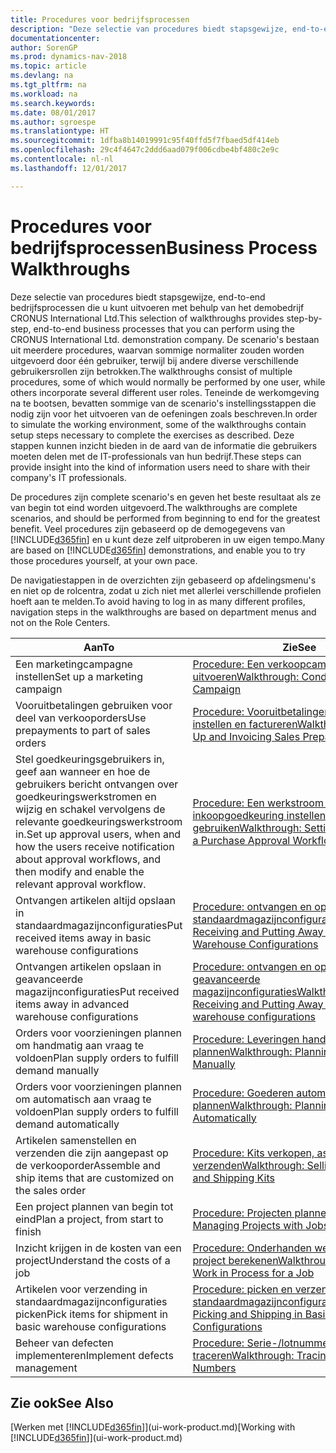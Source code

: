 ```yaml
---
title: Procedures voor bedrijfsprocessen
description: "Deze selectie van procedures biedt stapsgewijze, end-to-end bedrijfsprocessen die u kunt uitvoeren met behulp van het demobedrijf CRONUS International Ltd. De scenario's bestaan uit meerdere procedures, waarvan sommige normaliter zouden worden uitgevoerd door één gebruiker, terwijl bij andere diverse verschillende gebruikersrollen zijn betrokken. Teneinde de werkomgeving na te bootsen, bevatten sommige van de scenario's instellingsstappen die nodig zijn voor het uitvoeren van de oefeningen zoals beschreven. Deze stappen kunnen inzicht bieden in de aard van de informatie die gebruikers moeten delen met de IT-professionals van hun bedrijf."
documentationcenter: 
author: SorenGP
ms.prod: dynamics-nav-2018
ms.topic: article
ms.devlang: na
ms.tgt_pltfrm: na
ms.workload: na
ms.search.keywords: 
ms.date: 08/01/2017
ms.author: sgroespe
ms.translationtype: HT
ms.sourcegitcommit: 1dfba8b14019991c95f40ffd5f7fbaed5df414eb
ms.openlocfilehash: 29c4f4647c2ddd6aad079f006cdbe4bf480c2e9c
ms.contentlocale: nl-nl
ms.lasthandoff: 12/01/2017

---
```

# <a name="business-process-walkthroughs"></a><span data-ttu-id="f0acc-106">Procedures voor bedrijfsprocessen</span><span class="sxs-lookup"><span data-stu-id="f0acc-106">Business Process Walkthroughs</span></span>
<span data-ttu-id="f0acc-107">Deze selectie van procedures biedt stapsgewijze, end-to-end bedrijfsprocessen die u kunt uitvoeren met behulp van het demobedrijf CRONUS International Ltd.</span><span class="sxs-lookup"><span data-stu-id="f0acc-107">This selection of walkthroughs provides step-by-step, end-to-end business processes that you can perform using the CRONUS International Ltd. demonstration company.</span></span> <span data-ttu-id="f0acc-108">De scenario's bestaan uit meerdere procedures, waarvan sommige normaliter zouden worden uitgevoerd door één gebruiker, terwijl bij andere diverse verschillende gebruikersrollen zijn betrokken.</span><span class="sxs-lookup"><span data-stu-id="f0acc-108">The walkthroughs consist of multiple procedures, some of which would normally be performed by one user, while others incorporate several different user roles.</span></span> <span data-ttu-id="f0acc-109">Teneinde de werkomgeving na te bootsen, bevatten sommige van de scenario's instellingsstappen die nodig zijn voor het uitvoeren van de oefeningen zoals beschreven.</span><span class="sxs-lookup"><span data-stu-id="f0acc-109">In order to simulate the working environment, some of the walkthroughs contain setup steps necessary to complete the exercises as described.</span></span> <span data-ttu-id="f0acc-110">Deze stappen kunnen inzicht bieden in de aard van de informatie die gebruikers moeten delen met de IT-professionals van hun bedrijf.</span><span class="sxs-lookup"><span data-stu-id="f0acc-110">These steps can provide insight into the kind of information users need to share with their company's IT professionals.</span></span>  

 <span data-ttu-id="f0acc-111">De procedures zijn complete scenario's en geven het beste resultaat als ze van begin tot eind worden uitgevoerd.</span><span class="sxs-lookup"><span data-stu-id="f0acc-111">The walkthroughs are complete scenarios, and should be performed from beginning to end for the greatest benefit.</span></span> <span data-ttu-id="f0acc-112">Veel procedures zijn gebaseerd op de demogegevens van [!INCLUDE[d365fin](includes/d365fin_md.md)] en u kunt deze zelf uitproberen in uw eigen tempo.</span><span class="sxs-lookup"><span data-stu-id="f0acc-112">Many are based on [!INCLUDE[d365fin](includes/d365fin_md.md)] demonstrations, and enable you to try those procedures yourself, at your own pace.</span></span>  

 <span data-ttu-id="f0acc-113">De navigatiestappen in de overzichten zijn gebaseerd op afdelingsmenu's en niet op de rolcentra, zodat u zich niet met allerlei verschillende profielen hoeft aan te melden.</span><span class="sxs-lookup"><span data-stu-id="f0acc-113">To avoid having to log in as many different profiles, navigation steps in the walkthroughs are based on department menus and not on the Role Centers.</span></span>  

|<span data-ttu-id="f0acc-114">Aan</span><span class="sxs-lookup"><span data-stu-id="f0acc-114">To</span></span>|<span data-ttu-id="f0acc-115">Zie</span><span class="sxs-lookup"><span data-stu-id="f0acc-115">See</span></span>|  
|--------|---------|  
|<span data-ttu-id="f0acc-116">Een marketingcampagne instellen</span><span class="sxs-lookup"><span data-stu-id="f0acc-116">Set up a marketing campaign</span></span>|[<span data-ttu-id="f0acc-117">Procedure: Een verkoopcampagne uitvoeren</span><span class="sxs-lookup"><span data-stu-id="f0acc-117">Walkthrough: Conducting a Sales Campaign</span></span>](walkthrough-conducting-a-sales-campaign.md)|  
|<span data-ttu-id="f0acc-118">Vooruitbetalingen gebruiken voor deel van verkooporders</span><span class="sxs-lookup"><span data-stu-id="f0acc-118">Use prepayments to part of sales orders</span></span>|[<span data-ttu-id="f0acc-119">Procedure: Vooruitbetalingen verkoop instellen en factureren</span><span class="sxs-lookup"><span data-stu-id="f0acc-119">Walkthrough: Setting Up and Invoicing Sales Prepayments</span></span>](walkthrough-setting-up-and-invoicing-sales-prepayments.md)|  
|<span data-ttu-id="f0acc-120">Stel goedkeuringsgebruikers in, geef aan wanneer en hoe de gebruikers bericht ontvangen over goedkeuringswerkstromen en wijzig en schakel vervolgens de relevante goedkeuringswerkstroom in.</span><span class="sxs-lookup"><span data-stu-id="f0acc-120">Set up approval users, when and how the users receive notification about approval workflows, and then modify and enable the relevant approval workflow.</span></span>|[<span data-ttu-id="f0acc-121">Procedure: Een werkstroom voor inkoopgoedkeuring instellen en gebruiken</span><span class="sxs-lookup"><span data-stu-id="f0acc-121">Walkthrough: Setting Up and Using a Purchase Approval Workflow</span></span>](walkthrough-setting-up-and-using-a-purchase-approval-workflow.md)|  
|<span data-ttu-id="f0acc-122">Ontvangen artikelen altijd opslaan in standaardmagazijnconfiguraties</span><span class="sxs-lookup"><span data-stu-id="f0acc-122">Put received items away in basic warehouse configurations</span></span>|[<span data-ttu-id="f0acc-123">Procedure: ontvangen en opslaan in standaardmagazijnconfiguraties</span><span class="sxs-lookup"><span data-stu-id="f0acc-123">Walkthrough: Receiving and Putting Away in Basic Warehouse Configurations</span></span>](walkthrough-receiving-and-putting-away-in-basic-warehousing.md)|  
|<span data-ttu-id="f0acc-124">Ontvangen artikelen opslaan in geavanceerde magazijnconfiguraties</span><span class="sxs-lookup"><span data-stu-id="f0acc-124">Put received items away in advanced warehouse configurations</span></span>|[<span data-ttu-id="f0acc-125">Procedure: ontvangen en opslaan in geavanceerde magazijnconfiguraties</span><span class="sxs-lookup"><span data-stu-id="f0acc-125">Walkthrough: Receiving and Putting Away in advanced warehouse configurations</span></span>](walkthrough-receiving-and-putting-away-in-advanced-warehousing.md)|  
|<span data-ttu-id="f0acc-126">Orders voor voorzieningen plannen om handmatig aan vraag te voldoen</span><span class="sxs-lookup"><span data-stu-id="f0acc-126">Plan supply orders to fulfill demand manually</span></span>|[<span data-ttu-id="f0acc-127">Procedure: Leveringen handmatig plannen</span><span class="sxs-lookup"><span data-stu-id="f0acc-127">Walkthrough: Planning Supplies Manually</span></span>](walkthrough-planning-supplies-manually.md)|  
|<span data-ttu-id="f0acc-128">Orders voor voorzieningen plannen om automatisch aan vraag te voldoen</span><span class="sxs-lookup"><span data-stu-id="f0acc-128">Plan supply orders to fulfill demand automatically</span></span>|[<span data-ttu-id="f0acc-129">Procedure: Goederen automatisch plannen</span><span class="sxs-lookup"><span data-stu-id="f0acc-129">Walkthrough: Planning Supplies Automatically</span></span>](walkthrough-planning-supplies-automatically.md)|  
|<span data-ttu-id="f0acc-130">Artikelen samenstellen en verzenden die zijn aangepast op de verkooporder</span><span class="sxs-lookup"><span data-stu-id="f0acc-130">Assemble and ship items that are customized on the sales order</span></span>|[<span data-ttu-id="f0acc-131">Procedure: Kits verkopen, assembleren en verzenden</span><span class="sxs-lookup"><span data-stu-id="f0acc-131">Walkthrough: Selling, Assembling, and Shipping Kits</span></span>](walkthrough-selling-assembling-and-shipping-kits.md)|  
|<span data-ttu-id="f0acc-132">Een project plannen van begin tot eind</span><span class="sxs-lookup"><span data-stu-id="f0acc-132">Plan a project, from start to finish</span></span>|[<span data-ttu-id="f0acc-133">Procedure: Projecten plannen</span><span class="sxs-lookup"><span data-stu-id="f0acc-133">Walkthrough: Managing Projects with Jobs</span></span>](walkthrough-managing-projects-with-jobs.md)|  
|<span data-ttu-id="f0acc-134">Inzicht krijgen in de kosten van een project</span><span class="sxs-lookup"><span data-stu-id="f0acc-134">Understand the costs of a job</span></span>|[<span data-ttu-id="f0acc-135">Procedure: Onderhanden werk voor een project berekenen</span><span class="sxs-lookup"><span data-stu-id="f0acc-135">Walkthrough: Calculating Work in Process for a Job</span></span>](walkthrough-calculating-work-in-process-for-a-job.md)|  
|<span data-ttu-id="f0acc-136">Artikelen voor verzending in standaardmagazijnconfiguraties picken</span><span class="sxs-lookup"><span data-stu-id="f0acc-136">Pick items for shipment in basic warehouse configurations</span></span>|[<span data-ttu-id="f0acc-137">Procedure: picken en verzenden in standaardmagazijnconfiguraties</span><span class="sxs-lookup"><span data-stu-id="f0acc-137">Walkthrough: Picking and Shipping in Basic Warehouse Configurations</span></span>](walkthrough-picking-and-shipping-in-basic-warehousing.md)|  
|<span data-ttu-id="f0acc-138">Beheer van defecten implementeren</span><span class="sxs-lookup"><span data-stu-id="f0acc-138">Implement defects management</span></span>|[<span data-ttu-id="f0acc-139">Procedure: Serie-/lotnummers traceren</span><span class="sxs-lookup"><span data-stu-id="f0acc-139">Walkthrough: Tracing Serial-Lot Numbers</span></span>](walkthrough-tracing-serial-lot-numbers.md)|  

## <a name="see-also"></a><span data-ttu-id="f0acc-140">Zie ook</span><span class="sxs-lookup"><span data-stu-id="f0acc-140">See Also</span></span>
<span data-ttu-id="f0acc-141">[Werken met [!INCLUDE[d365fin](includes/d365fin_md.md)]](ui-work-product.md)</span><span class="sxs-lookup"><span data-stu-id="f0acc-141">[Working with [!INCLUDE[d365fin](includes/d365fin_md.md)]](ui-work-product.md)</span></span>  

